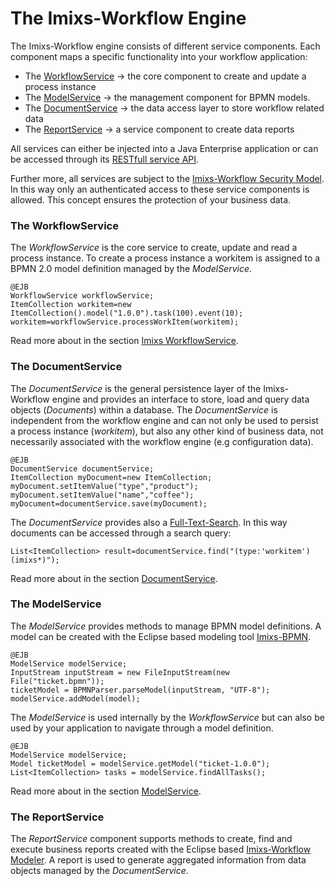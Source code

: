 # The Imixs-Workflow Engine

The Imixs-Workflow engine consists of different service components. Each component maps a specific functionality into your workflow application: 

 * The [WorkflowService](./workflowservice.html) → the core component to create and update a process instance
 * The [ModelService](./modelservice.html) → the management component for BPMN models. 
 * The [DocumentService](./documentservice.html) → the data access layer to store workflow related data
 * The [ReportService](./reportservice.html) → a service component to create data reports

All services can either be injected into a Java Enterprise application or can be accessed through its [RESTfull service API](../restapi/index.html). 

Further more, all services are subject to the [Imixs-Workflow Security Model](./acl.html). In this way only an authenticated access to these service components is allowed. This concept ensures the protection of your business data. 

 
### The WorkflowService
The _WorkflowService_ is the core service to create, update and read a process instance. To create a process instance a workitem is assigned to a BPMN 2.0  model definition managed by the _ModelService_. 

	@EJB
	WorkflowService workflowService;
	ItemCollection workitem=new ItemCollection().model("1.0.0").task(100).event(10);
	workitem=workflowService.processWorkItem(workitem);

 
Read more about in the section [Imixs WorkflowService](../engine/workflowservice.html).
 
### The DocumentService
The _DocumentService_ is the general persistence layer of the Imixs-Workflow engine and provides an interface to store, load and query data objects (_Documents_) within a database. 
The _DocumentService_ is independent from the workflow engine and can not only be used to persist a process instance (_workitem_), but also any other kind of business data, not necessarily associated with the workflow engine (e.g configuration data). 

	@EJB
	DocumentService documentService;
	ItemCollection myDocument=new ItemCollection;
	myDocument.setItemValue("type","product");
	myDocument.setItemValue("name","coffee");
	myDocument=documentService.save(myDocument);
	  

The _DocumentService_ provides also a [Full-Text-Search](./luceneservice.html). In this way documents can be accessed through a search query:

	List<ItemCollection> result=documentService.find("(type:'workitem')(imixs*)");


Read more about in the section [DocumentService](../engine/documentservice.html).
  

 
### The ModelService
The _ModelService_ provides methods to manage BPMN model definitions. A model can be created with the Eclipse based modeling tool [Imixs-BPMN](../modelling/index.html). 

	@EJB
	ModelService modelService;
	InputStream inputStream = new FileInputStream(new File("ticket.bpmn"));
	ticketModel = BPMNParser.parseModel(inputStream, "UTF-8");
	modelService.addModel(model);
	

The _ModelService_ is used internally by the _WorkflowService_ but can also be used by your application to navigate through a model definition.

	@EJB
	ModelService modelService;
	Model ticketModel = modelService.getModel("ticket-1.0.0");
	List<ItemCollection> tasks = modelService.findAllTasks();

Read more about in the section [ModelService](../engine/modelservice.html).
 
### The ReportService
The _ReportService_ component supports methods to create, find and execute business reports created with the Eclipse based [Imixs-Workflow Modeler](../modelling/index.html). A report is used to generate aggregated information from data objects managed by the _DocumentService_.  

